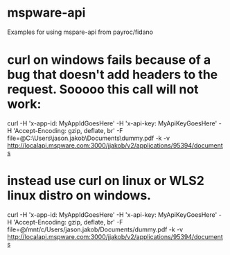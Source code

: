 # mspware-api
Examples for using mspare-api from payroc/fidano

# curl on windows fails because of a bug that doesn't add headers to the request. Sooooo this call will not work:
curl -H 'x-app-id: MyAppIdGoesHere' -H 'x-api-key: MyApiKeyGoesHere' -H 'Accept-Encoding: gzip, deflate, br' -F file=@C:\Users\jason.jakob\Documents\dummy.pdf -k -v http://localapi.mspware.com:3000/jjakob/v2/applications/95394/documents

# instead use curl on linux or WLS2 linux distro on windows.
curl -H 'x-app-id: MyAppIdGoesHere' -H 'x-api-key: MyApiKeyGoesHere' -H 'Accept-Encoding: gzip, deflate, br' -F file=@/mnt/c/Users/jason.jakob/Documents/dummy.pdf -k -v http://localapi.mspware.com:3000/jjakob/v2/applications/95394/documents
